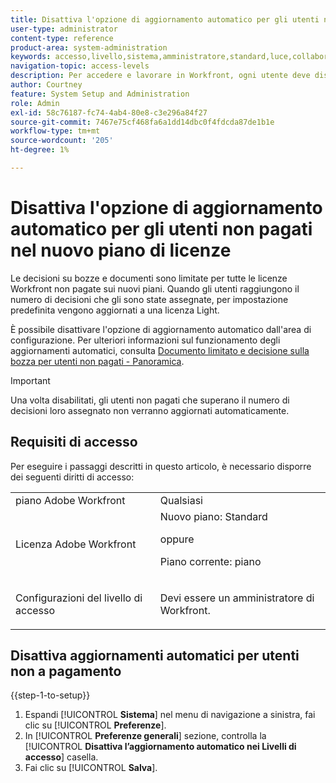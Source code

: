 ```yaml
---
title: Disattiva l'opzione di aggiornamento automatico per gli utenti non pagati nel nuovo piano di licenze
user-type: administrator
content-type: reference
product-area: system-administration
keywords: accesso,livello,sistema,amministratore,standard,luce,collaboratore
navigation-topic: access-levels
description: Per accedere e lavorare in Workfront, ogni utente deve disporre di un livello di accesso. Il livello di accesso consente di controllare cosa un utente può vedere e cosa può fare con determinati oggetti e aree di Workfront.
author: Courtney
feature: System Setup and Administration
role: Admin
exl-id: 58c76187-fc74-4ab4-80e8-c3e296a84f27
source-git-commit: 7467e75cf468fa6a1dd14dbc0f4fdcda87de1b1e
workflow-type: tm+mt
source-wordcount: '205'
ht-degree: 1%

---
```


# Disattiva l&#39;opzione di aggiornamento automatico per gli utenti non pagati nel nuovo piano di licenze

Le decisioni su bozze e documenti sono limitate per tutte le licenze Workfront non pagate sui nuovi piani. Quando gli utenti raggiungono il numero di decisioni che gli sono state assegnate, per impostazione predefinita vengono aggiornati a una licenza Light.

È possibile disattivare l&#39;opzione di aggiornamento automatico dall&#39;area di configurazione. Per ulteriori informazioni sul funzionamento degli aggiornamenti automatici, consulta [Documento limitato e decisione sulla bozza per utenti non pagati - Panoramica](/help/quicksilver/review-and-approve-work/proof-doc-decision-limits.md).

>[!IMPORTANT]
>
>Una volta disabilitati, gli utenti non pagati che superano il numero di decisioni loro assegnato non verranno aggiornati automaticamente.

## Requisiti di accesso

Per eseguire i passaggi descritti in questo articolo, è necessario disporre dei seguenti diritti di accesso:

<table style="table-layout:auto"> 
 <col> 
 <col> 
 <tbody> 
  <tr> 
   <td role="rowheader">piano Adobe Workfront</td> 
   <td>Qualsiasi</td> 
  </tr> 
  <tr> 
   <td role="rowheader">Licenza Adobe Workfront</td> 
   <td>Nuovo piano: Standard
   <p>oppure</p>
   <p>Piano corrente: piano</p></td> 
  </tr> 
  <tr> 
   <td role="rowheader">Configurazioni del livello di accesso</td> 
   <td> <p>Devi essere un amministratore di Workfront.</p></td> 
  </tr> 
 </tbody> 
</table>

## Disattiva aggiornamenti automatici per utenti non a pagamento

{{step-1-to-setup}}

1. Espandi [!UICONTROL **Sistema**] nel menu di navigazione a sinistra, fai clic su [!UICONTROL **Preferenze**].
1. In [!UICONTROL **Preferenze generali**] sezione, controlla la [!UICONTROL **Disattiva l’aggiornamento automatico nei Livelli di accesso**] casella.
1. Fai clic su [!UICONTROL **Salva**].
